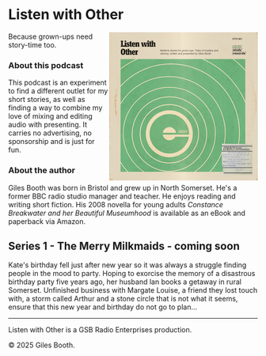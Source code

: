 # Listen with Other
<img src="images/listen-with-other-small.jpg" alt="A fake 1970s BBC schools record cover for Listen with Other" width="300" align="right">
Because grown-ups need story-time too.

### About this podcast

This podcast is an experiment to find a different outlet for my short stories, as well as finding a way to combine my love of mixing and editing audio with presenting. It carries no advertising, no sponsorship and is just for fun.

### About the author

Giles Booth was born in Bristol and grew up in North Somerset. He's a former BBC radio studio manager and teacher. He enjoys reading and writing short fiction. His 2008 novella for young adults *Constance Breakwater and her Beautiful Museumhood* is available as an eBook and paperback via Amazon.

## Series 1 - The Merry Milkmaids - coming soon

Kate's birthday fell just after new year so it was always a struggle finding people in the mood to party. Hoping to exorcise the memory of a disastrous birthday party five years ago, her husband lan books a getaway in rural Somerset. Unfinished business with Margate Louise, a friend they lost touch with, a storm called Arthur and a stone circle that is not what it seems, ensure that this new year and birthday do not go to plan...

***

Listen with Other is a GSB Radio Enterprises production.

&copy; 2025 Giles Booth.
